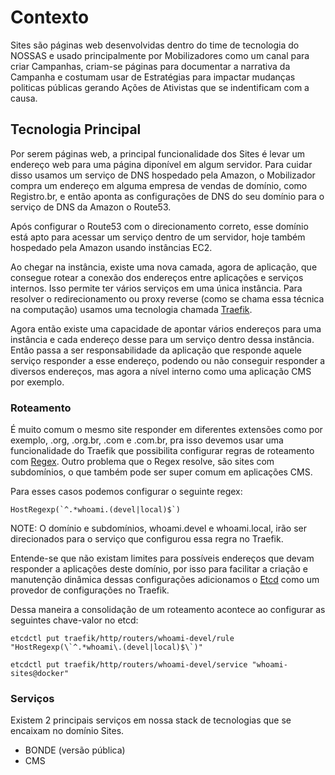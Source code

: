 # Contexto

Sites são páginas web desenvolvidas dentro do time de tecnologia do NOSSAS e usado principalmente por Mobilizadores como um canal para criar Campanhas, criam-se páginas para documentar a narrativa da Campanha e costumam usar de Estratégias para impactar mudanças politicas públicas gerando Ações de Ativistas que se indentificam com a causa.


## Tecnologia Principal

Por serem páginas web, a principal funcionalidade dos Sites é levar um endereço web para uma página diponível em algum servidor. Para cuidar disso usamos um serviço de DNS hospedado pela Amazon, o Mobilizador compra um endereço em alguma empresa de vendas de domínio, como Registro.br, e então aponta as configurações de DNS do seu domínio para o  serviço de DNS da Amazon o Route53.

Após configurar o Route53 com o direcionamento correto, esse domínio está apto para acessar um serviço dentro de um servidor, hoje também hospedado pela Amazon usando instâncias EC2.

Ao chegar na instância, existe uma nova camada, agora de aplicação, que consegue rotear a conexão dos endereços entre aplicações e serviços internos. Isso permite ter vários serviços em uma única instância. Para resolver o redirecionamento ou proxy reverse (como se chama essa técnica na computação) usamos uma tecnologia chamada [Traefik](https://doc.traefik.io/traefik/).

Agora então existe uma capacidade de apontar vários endereços para uma instância e cada endereço desse para um serviço dentro dessa instância. Então passa a ser responsabilidade da aplicação que responde aquele serviço responder a esse endereço, podendo ou não conseguir responder a diversos endereços, mas agora a nível interno como uma aplicação CMS por exemplo.

### Roteamento

É muito comum o mesmo site responder em diferentes extensões como por exemplo, .org, .org.br, .com e .com.br, pra isso devemos usar uma funcionalidade do Traefik que possibilita configurar regras de roteamento com [Regex](https://doc.traefik.io/traefik/routing/routers/#host-and-hostregexp). Outro problema que o Regex resolve, são sites com subdomínios, o que também pode ser super comum em aplicações CMS.

Para esses casos podemos configurar o seguinte regex:

```
HostRegexp(`^.*whoami.(devel|local)$`)
```

NOTE: O domínio e subdomínios, whoami.devel e whoami.local, irão ser direcionados para o serviço que configurou essa regra no Traefik.

Entende-se que não existam limites para possíveis endereços que devam responder a aplicações deste domínio, por isso para facilitar a criação e manutenção dinâmica dessas configurações adicionamos o [Etcd](https://etcd.io) como um provedor de configurações no Traefik.

Dessa maneira a consolidação de um roteamento acontece ao configurar as seguintes chave-valor no etcd:

```
etcdctl put traefik/http/routers/whoami-devel/rule "HostRegexp(\`^.*whoami\.(devel|local)$\`)"

etcdctl put traefik/http/routers/whoami-devel/service "whoami-sites@docker"
```

### Serviços

Existem 2 principais serviços em nossa stack de tecnologias que se encaixam no domínio Sites.

- BONDE (versão pública)
- CMS
